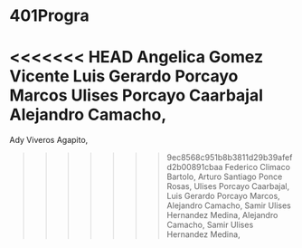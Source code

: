 # 401Progra
<<<<<<< HEAD
Angelica Gomez Vicente
Luis Gerardo Porcayo Marcos
Ulises Porcayo Caarbajal
Alejandro Camacho,
=======
Ady Viveros Agapito,
>>>>>>> 9ec8568c951b8b3811d29b39afefd2b00891cbaa
Federico Climaco Bartolo,
Arturo Santiago Ponce Rosas,
Ulises Porcayo Caarbajal,
Luis Gerardo Porcayo Marcos,
Alejandro Camacho,
Samir Ulises Hernandez Medina,
Alejandro Camacho,
Samir Ulises Hernandez Medina,

